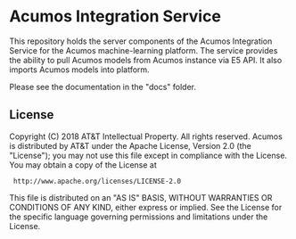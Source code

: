 # Acumos Integration Service

This repository holds the server components of the Acumos Integration Service
for the Acumos machine-learning platform.  The service provides the ability to
pull Acumos models from Acumos instance via E5 API.   It also imports Acumos models
into platform.

Please see the documentation in the "docs" folder.

## License

Copyright (C) 2018 AT&T Intellectual Property. All rights reserved.
Acumos is distributed by AT&T under the Apache License, Version 2.0 (the "License");
you may not use this file except in compliance with the License. You may obtain a copy of the License at

     http://www.apache.org/licenses/LICENSE-2.0

This file is distributed on an "AS IS" BASIS, WITHOUT WARRANTIES OR CONDITIONS OF ANY KIND, either 
express or implied.  See the License for the specific language governing permissions and limitations 
under the License.
